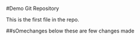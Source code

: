 #Demo Git Repository

This is the first file in the repo.

##sOmechanges below
these are few changes made